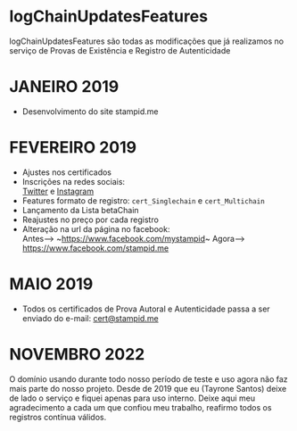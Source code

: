 # logChainUpdatesFeatures
logChainUpdatesFeatures são todas as modificações que já realizamos no serviço de Provas de Existência e Registro de Autenticidade  

# JANEIRO 2019
* Desenvolvimento do site stampid.me
# FEVEREIRO 2019
* Ajustes nos certificados
* Inscrições na redes sociais:  
[Twitter](https://www.twitter.com/stampidbr) e [Instagram](https://www.instagram.com/stampid.me)  
* Features formato de registro: ````cert_Singlechain```` e ````cert_Multichain````
* Lançamento da Lista betaChain
* Reajustes no preço por cada registro
* Alteração na url da página no facebook:   
Antes--> ~https://www.facebook.com/mystampid~
Agora--> https://www.facebook.com/stampid.me
# MAIO 2019
* Todos os certificados de Prova Autoral e Autenticidade passa a ser enviado do e-mail: cert@stampid.me
# NOVEMBRO 2022
O domínio usando durante todo nosso período de teste e uso agora não faz mais parte do nosso projeto. Desde de 2019 que eu (Tayrone Santos) deixe de lado o serviço e fiquei apenas para uso interno.
Deixe aqui meu agradecimento a cada um que confiou meu trabalho, reafirmo todos os registros contínua válidos.
